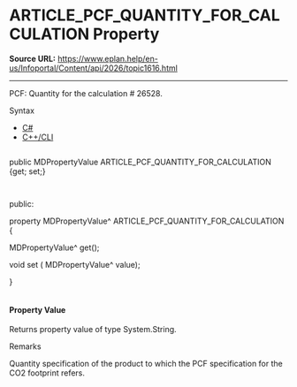 # ARTICLE_PCF_QUANTITY_FOR_CALCULATION Property

**Source URL:** https://www.eplan.help/en-us/Infoportal/Content/api/2026/topic1616.html

---

PCF: Quantity for the calculation # 26528.

Syntax

- [C#](#i-syntax-CS)
- [C++/CLI](#i-syntax-CPP2005)

```
```
public MDPropertyValue ARTICLE_PCF_QUANTITY_FOR_CALCULATION {get; set;}
```
```

```
```
public:

property MDPropertyValue^ ARTICLE_PCF_QUANTITY_FOR_CALCULATION {

   MDPropertyValue^ get();

   void set (    MDPropertyValue^ value);

}
```
```

#### Property Value

Returns property value of type System.String.

Remarks

Quantity specification of the product to which the PCF specification for the CO2 footprint refers.
